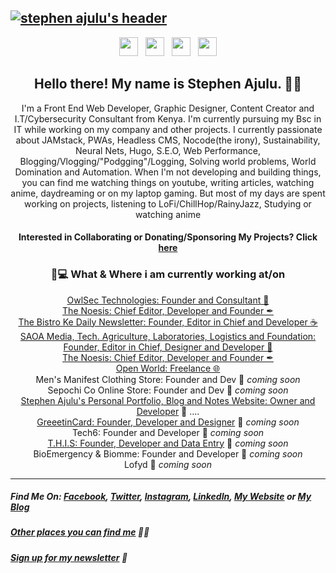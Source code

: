 ## [![stephen ajulu's header](https://github.com/stephenajulu/stephenajulu/blob/master/images/edited%20header.png)](https://stephenajulu.com)

<p align='center'>
<a href="https://dev.to/stephenajulu"><img height="30" src="https://github.com/stephenajulu/WaylonWalker/blob/main/icon/dev.png?raw=true"></a>&nbsp;&nbsp;
<a href="https://twitter.com/stephenajulu"><img height="30" src="https://github.com/stephenajulu/WaylonWalker/blob/main/icon/twitter.png?raw=true"></a>&nbsp;&nbsp;
<a href="https://instagram.com/stephenajulu"><img height="30" src="https://github.com/stephenajulu/WaylonWalker/blob/main/icon/instagram.jpg?raw=true"></a>&nbsp;&nbsp;
<a href="https://www.linkedin.com/in/stephenajulu/"><img height="30" src="https://github.com/stephenajulu/WaylonWalker/blob/main/icon/linkedin.png?raw=true"></a>
</p>

<h2 align="center">Hello there! My name is Stephen Ajulu. 👋🤓</h2>
<p align="center">I'm a Front End Web Developer, Graphic Designer, Content Creator and I.T/Cybersecurity Consultant from Kenya.
I'm currently pursuing my Bsc in IT while working on my company and other projects.
I currently passionate about JAMstack, PWAs, Headless CMS, Nocode(the irony), Sustainability, Neural Nets, Hugo, S.E.O, Web Performance, Blogging/Vlogging/"Podgging"/Logging, Solving world problems, World Domination and Automation.
When I'm not developing and building things, you can find me watching things on youtube, writing articles, watching anime, daydreaming or on my laptop gaming. But most of my days are spent working on projects, listening to LoFi/ChillHop/RainyJazz, Studying or watching anime</p>

<h4 align="center"> Interested in Collaborating or Donating/Sponsoring My Projects? Click <a href="https://github.com/stephenajulu/stephenajulu/blob/master/PROJECTS.md">here</a> </h3>

  
<h3 align="center">💼💻 What & Where i am currently working at/on</h3>
<p align="center">
<a href="https://owlsectechnologies.co.ke">OwlSec Technologies: Founder and Consultant 💼</a><br>
<a href="https://thenoesis11.netlify.com">The Noesis: Chief Editor, Developer and Founder ✒</a><br>
<a href="https://thebistronewsletter.netlify.app">The Bistro Ke Daily Newsletter: Founder, Editor in Chief and Developer ☕</a><br>
<a href="https://saoainc.netlify.app">SAOA Media, Tech. Agriculture, Laboratories, Logistics and Foundation: Founder, Editor in Chief, Designer and Developer 💼</a><br>
<a href="https://thenoesis11.netlify.com">The Noesis: Chief Editor, Developer and Founder ✒</a><br>
<a href="https://stephenajulu.com">Open World: Freelance 🌐</a><br>
Men's Manifest Clothing Store: Founder and Dev 🚀 <em>coming soon</em><br>
Sepochi Co Online Store: Founder and Dev 🚀 <em>coming soon</em><br>
<a href="https://stephenajulu.com">Stephen Ajulu's Personal Portfolio, Blog and Notes Website: Owner and Developer</a>  🚀 ....<br>
<a href="https://greeetincard.carrd.co">GreeetinCard: Founder, Developer and Designer</a>  🚀 <em>coming soon</em><br>
Tech6: Founder and Developer  🚀 <em>coming soon</em><br>
<a href="https://this1.netlify.app">T.H.I.S: Founder, Developer and Data Entry</a>  🚀 <em>coming soon</em><br>
BioEmergency & Biomme: Founder and Developer  🚀 <em>coming soon</em><br>
Lofyd  🚀 <em>coming soon</em>
</p>

-----

##### Find Me On:  [Facebook](https://facebook.com/stephenajulu), [Twitter](https://twitter.com/stephenajulu), [Instagram](https://instagram.com/stephenajulu), [LinkedIn](https://linkedin.com/in/stephenajulu), [My Website](https://stephenajulu.com) or [My Blog](https://stephenajulu.com/blog)

##### [Other places you can find me](https://stephenajulu.com/bio) 🔗🔗 

##### [Sign up for my newsletter](https://ajulusthoughts.substack.com) 💌
